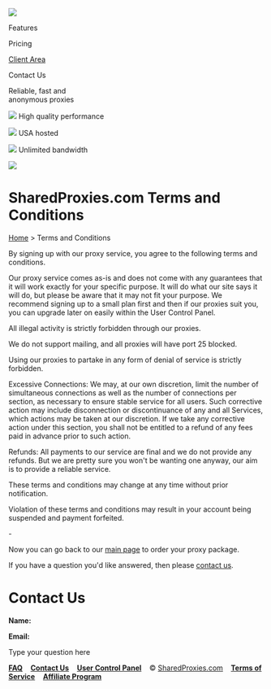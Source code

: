 [![](images/logo2.png)](https://www.sharedproxies.com/)

Features

Pricing

[Client Area](https://www.sharedproxies.com/user.php)

Contact Us

Reliable, fast and  
anonymous proxies

![](images/check.png) High quality performance

![](images/check.png) USA hosted

![](images/check.png) Unlimited bandwidth

![](images/earth.png)

SharedProxies.com Terms and Conditions
======================================

[Home](https://www.sharedproxies.com/) > Terms and Conditions

By signing up with our proxy service, you agree to the following terms and conditions.

Our proxy service comes as-is and does not come with any guarantees that it will work exactly for your specific purpose. It will do what our site says it will do, but please be aware that it may not fit your purpose. We recommend signing up to a small plan first and then if our proxies suit you, you can upgrade later on easily within the User Control Panel.

All illegal activity is strictly forbidden through our proxies.

We do not support mailing, and all proxies will have port 25 blocked.

Using our proxies to partake in any form of denial of service is strictly forbidden.

Excessive Connections: We may, at our own discretion, limit the number of simultaneous connections as well as the number of connections per section, as necessary to ensure stable service for all users. Such corrective action may include disconnection or discontinuance of any and all Services, which actions may be taken at our discretion. If we take any corrective action under this section, you shall not be entitled to a refund of any fees paid in advance prior to such action.

Refunds: All payments to our service are final and we do not provide any refunds. But we are pretty sure you won't be wanting one anyway, our aim is to provide a reliable service.

These terms and conditions may change at any time without prior notification.

Violation of these terms and conditions may result in your account being suspended and payment forfeited.

\-

Now you can go back to our [main page](https://www.sharedproxies.com/) to order your proxy package.

If you have a question you'd like answered, then please [contact us](javascript:contactUs();).

Contact Us
==========

**Name:** 

**Email:** 

  
Type your question here  

**[FAQ](https://www.sharedproxies.com/faq.html)**    **[Contact Us](javascript:contactUs();)**    **[User Control Panel](https://www.sharedproxies.com/user.php)**    © [SharedProxies.com](https://www.sharedproxies.com/)    **[Terms of Service](https://www.sharedproxies.com/terms.html)**    **[Affiliate Program](https://www.sharedproxies.com/affiliate.html)**